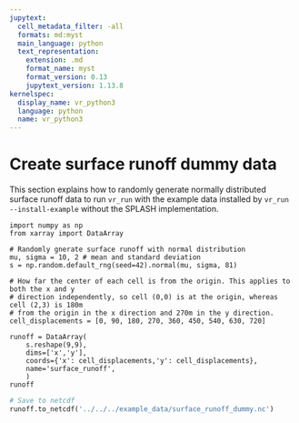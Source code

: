 ```yaml
---
jupytext:
  cell_metadata_filter: -all
  formats: md:myst
  main_language: python
  text_representation:
    extension: .md
    format_name: myst
    format_version: 0.13
    jupytext_version: 1.13.8
kernelspec:
  display_name: vr_python3
  language: python
  name: vr_python3
---
```


# Create surface runoff dummy data

This section explains how to randomly generate normally distributed surface runoff data
to run `vr_run` with the example data installed by `vr_run --install-example` without
the SPLASH implementation.

```{code-cell} ipython3
import numpy as np
from xarray import DataArray

# Randomly gnerate surface runoff with normal distribution
mu, sigma = 10, 2 # mean and standard deviation
s = np.random.default_rng(seed=42).normal(mu, sigma, 81)

# How far the center of each cell is from the origin. This applies to both the x and y
# direction independently, so cell (0,0) is at the origin, whereas cell (2,3) is 180m
# from the origin in the x direction and 270m in the y direction.
cell_displacements = [0, 90, 180, 270, 360, 450, 540, 630, 720]

runoff = DataArray(
    s.reshape(9,9),
    dims=['x','y'],
    coords={'x': cell_displacements,'y': cell_displacements},
    name='surface_runoff',
    )
runoff
```

``` python
# Save to netcdf
runoff.to_netcdf('../../../example_data/surface_runoff_dummy.nc')
```
